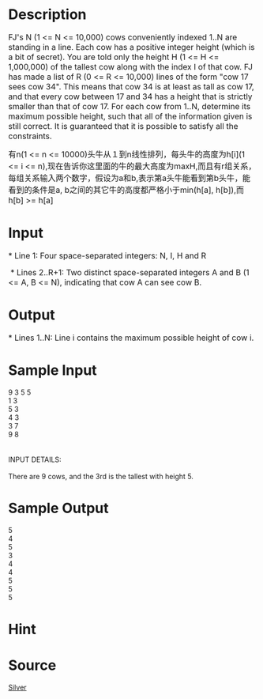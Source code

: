 
# Description

<div class="content"><p><span style="font-size: medium">FJ&#39;s N (1 &lt;= N &lt;= 10,000) cows conveniently indexed 1..N are standing in a line. Each cow has a positive integer height (which is a bit of secret). You are told only the height H (1 &lt;= H &lt;= 1,000,000) of the tallest cow along with the index I of that cow. FJ has made a list of R (0 &lt;= R &lt;= 10,000) lines of the form &#34;cow 17 sees cow 34&#34;. This means that cow 34 is at least as tall as cow 17, and that every cow between 17 and 34 has a height that is strictly smaller than that of cow 17. For each cow from 1..N, determine its maximum possible height, such that all of the information given is still correct. It is guaranteed that it is possible to satisfy all the constraints. </span></p>
<p><span style="font-size: medium">有n(1 &lt;= n &lt;= 10000)头牛从１到n线性排列，每头牛的高度为h[i](1 &lt;= i &lt;= n),现在告诉你这里面的牛的最大高度为maxH,而且有r组关系，每组关系输入两个数字，假设为a和b,表示第a头牛能看到第b头牛，能看到的条件是a, b之间的其它牛的高度都严格小于min(h[a], h[b]),而h[b] &gt;= h[a]</span></p></div>

# Input

<div class="content"><p><span style="font-size: medium">* Line 1: Four space-separated integers: N, I, H and R</span></p>
<p><span style="font-size: medium"> * Lines 2..R+1: Two distinct space-separated integers A and B (1 &lt;= A, B &lt;= N), indicating that cow A can see cow B.</span></p></div>

# Output

<div class="content"><p><span style="font-size: medium">* Lines 1..N: Line i contains the maximum possible height of cow i. </span></p></div>

# Sample Input

<div class="content"><span class="sampledata">9 3 5 5<br/>
1 3<br/>
5 3<br/>
4 3<br/>
3 7<br/>
9 8<br/>
<br/>
<br/>
INPUT DETAILS:<br/>
<br/>
There are 9 cows, and the 3rd is the tallest with height 5.<br/>
</span></div>

# Sample Output

<div class="content"><span class="sampledata">5<br/>
4<br/>
5<br/>
3<br/>
4<br/>
4<br/>
5<br/>
5<br/>
5<br/>
</span></div>

# Hint

<div class="content"><p></p></div>

# Source

<div class="content"><p><a href="problemset.php?search=Silver">Silver</a></p></div>

